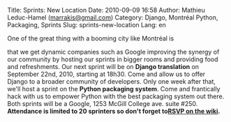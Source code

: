 Title: Sprints: New Location
Date: 2010-09-09 16:58
Author: Mathieu Leduc-Hamel (marrakis@gmail.com)
Category: Django, Montréal Python, Packaging, Sprints
Slug: sprints-new-location
Lang: en

<!--:en-->One of the great thing with a booming city like Montréal is
that we get dynamic companies such as Google improving the synergy of
our community by hosting our sprints in bigger rooms and providing food
and refreshments. Our next sprint will be on **Django translation** on
September 22nd, 2010, starting at 18h30. Come and allow us to offer
Django to a broader community of developers. Only one week after that,
we'll host a sprint on the **Python packaging system**. Come and
frantically hack with us to empower Python with the best packaging
system out there. Both sprints will be a Google, 1253 McGill College
ave. suite \#250. **Attendance is limited to 20 sprinters so don't
forget to**[**RSVP on the wiki**][]**.**

  [**RSVP on the wiki**]: http://wiki.montrealpython.org/index.php/Sprints
